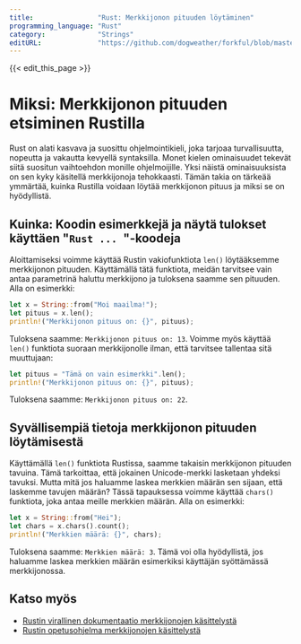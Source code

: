 ```yaml
---
title:                "Rust: Merkkijonon pituuden löytäminen"
programming_language: "Rust"
category:             "Strings"
editURL:              "https://github.com/dogweather/forkful/blob/master/content/fi/rust/finding-the-length-of-a-string.md"
---
```


{{< edit_this_page >}}

# Miksi: Merkkijonon pituuden etsiminen Rustilla

Rust on alati kasvava ja suosittu ohjelmointikieli, joka tarjoaa turvallisuutta, nopeutta ja vakautta kevyellä syntaksilla. Monet kielen ominaisuudet tekevät siitä suositun vaihtoehdon monille ohjelmoijille. Yksi näistä ominaisuuksista on sen kyky käsitellä merkkijonoja tehokkaasti. Tämän takia on tärkeää ymmärtää, kuinka Rustilla voidaan löytää merkkijonon pituus ja miksi se on hyödyllistä.

## Kuinka: Koodin esimerkkejä ja näytä tulokset käyttäen "```Rust ... ```"-koodeja

Aloittamiseksi voimme käyttää Rustin vakiofunktiota `len()` löytääksemme merkkijonon pituuden. Käyttämällä tätä funktiota, meidän tarvitsee vain antaa parametrinä haluttu merkkijono ja tuloksena saamme sen pituuden. Alla on esimerkki:

```Rust
let x = String::from("Moi maailma!");
let pituus = x.len();
println!("Merkkijonon pituus on: {}", pituus);
```

Tuloksena saamme: `Merkkijonon pituus on: 13`. Voimme myös käyttää `len()` funktiota suoraan merkkijonolle ilman, että tarvitsee tallentaa sitä muuttujaan:

```Rust
let pituus = "Tämä on vain esimerkki".len();
println!("Merkkijonon pituus on: {}", pituus);
```

Tuloksena saamme: `Merkkijonon pituus on: 22`.

## Syvällisempiä tietoja merkkijonon pituuden löytämisestä

Käyttämällä `len()` funktiota Rustissa, saamme takaisin merkkijonon pituuden tavuina. Tämä tarkoittaa, että jokainen Unicode-merkki lasketaan yhdeksi tavuksi. Mutta mitä jos haluamme laskea merkkien määrän sen sijaan, että laskemme tavujen määrän? Tässä tapauksessa voimme käyttää `chars()` funktiota, joka antaa meille merkkien määrän. Alla on esimerkki:

```Rust
let x = String::from("Hei");
let chars = x.chars().count();
println!("Merkkien määrä: {}", chars);
```

Tuloksena saamme: `Merkkien määrä: 3`. Tämä voi olla hyödyllistä, jos haluamme laskea merkkien määrän esimerkiksi käyttäjän syöttämässä merkkijonossa.

## Katso myös

- [Rustin virallinen dokumentaatio merkkijonojen käsittelystä](https://doc.rust-lang.org/std/string/index.html)
- [Rustin opetusohjelma merkkijonojen käsittelystä](https://doc.rust-lang.org/stable/rust-by-example/std/str.html)